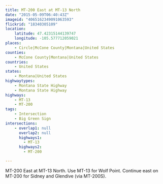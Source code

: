 ```yaml
---
title: MT-200 East at MT-13 North
date: "2015-05-09T06:40:43Z"
imageid: "4065162349091063593"
flickrid: "18340305109"
location:
    latitude: 47.42315144139747
    longitude: -105.577712059021
places:
    - Circle|McCone County|Montana|United States
counties:
    - McCone County|Montana|United States
countries:
    - United States
states:
    - Montana|United States
highwaytypes:
    - Montana State Highway
    - Montana State Highway
highways:
    - MT-13
    - MT-200
tags:
    - Intersection
    - Big Green Sign
intersections:
    - overlap1: null
      overlap2: null
      highways1:
        - MT-13
      highways2:
        - MT-200

---
```

MT-200 East at MT-13 North.  Use MT-13 for Wolf Point.  Continue east on MT-200 for Sidney and Glendive (via MT-200S).